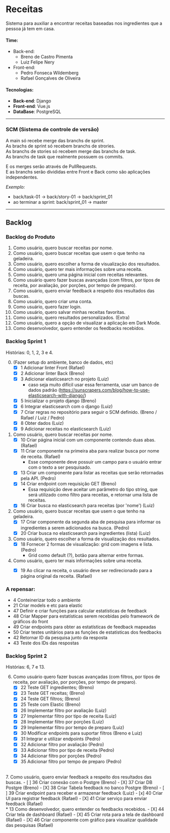 # Receitas
Sistema para auxiliar a encontrar receitas baseadas nos ingredientes que a pessoa já tem em casa.

#### Time:
* Back-end:
    * Breno de Castro Pimenta
    * Luiz Felipe Nery 
* Front-end:
    * Pedro Fonseca Wildemberg
    * Rafael Gonçalves de Oliveira

#### Tecnologias:
* **Back-end**: Django
* **Front-end**: Vue.js
* **DataBase**: PostgreSQL


---
### SCM (Sistema de controle de versão)
A main só recebe merge das branchs de sprint.<br>
As brachs de sprint só recebem branchs de strories.<br>
As branchs de stories só recebem merge das branchs de task.<br>
As branchs de task que realmente possuem os commits. <br>

E os merges serão através de PullRequests.<br>
E as branchs serão divididas entre Front e Back como são aplicações independentes.

*Exemplo:*
- back/task-01 -> back/story-01 -> back/sprint_01
- ao terminar a sprint: back/sprint_01 -> master

---

## Backlog

### Backlog do Produto

1. Como usuário, quero buscar receitas por nome.
2. Como usuário, quero buscar receitas que usem o que tenho na geladeira.
3. Como usuário, quero escolher a forma de visualização dos resultados.
4. Como usuário, quero ter mais informações sobre uma receita.
5. Como usuário, quero uma página inicial com receitas relevantes.
6. Como usuário quero fazer buscas avançadas (com filtros, por tipos de receita, por avaliação, por porções, por tempo de preparo).
7. Como usuário, quero enviar feedback a respeito dos resultados das buscas.
8. Como usuário, quero criar uma conta.
9. Como usuário, quero fazer login.
10. Como usuário, quero salvar minhas receitas favoritas.
11. Como usuário, quero resultados personalizados. (Extra)
12. Como usuário, quero a opção de visualizar a aplicação em Dark Mode.
13. Como desenvolvedor, quero entender os feedbacks recebidos.

### Backlog Sprint 1

Histórias: 0, 1, 2, 3 e 4.




0. (Fazer setup do ambiente, banco de dados, etc)
    - [x] 1 Adicionar linter Front (Rafael)
    - [x] 2 Adicionar linter Back (Breno)
    - [x] 3 Adicionar elasticsearch no projeto (Luiz)
      - caso seja muito difícil usar essa ferramenta, usar um banco de dados padrão (https://sunscrapers.com/blog/how-to-use-elasticsearch-with-django/)
    - [x] 5 Inicializar o projeto django (Breno)
    - [x] 6 Integrar elasticsearch com o django (Luiz)
    - [x] 7 Criar regras no repositório para seguir o SCM definido. (Breno / Rafael / Luiz / Pedro)
    - [x] 8 Obter dados (Luiz)
    - [x] 9 Adicionar receitas no elasticsearch (Luiz)
1. Como usuário, quero buscar receitas por nome.
    - [x] 10 Criar página inicial com um componente contendo duas abas. (Rafael)
    - [x] 11 Criar componente na primeira aba para realizar busca por nome de receita. (Rafael)
      - Esse componente deve possuir um campo para o usuário entrar com o texto a ser pesquisado.
    - [x] 13 Criar um componente para listar as receitas que serão retornadas pela API. (Pedro)
    - [x] 14 Criar endpoint com requisição GET (Breno)
      - Essa requisição deve aceitar um parâmetro do tipo string, que será utilizado como filtro para receitas, e retornar uma lista de receitas.
    - [x] 16 Criar busca no elasticsearch para receitas (por 'nome') (Luiz)
2. Como usuário, quero buscar receitas que usem o que tenho na geladeira. 
    - [x] 17 Criar componente da segunda aba de pesquisa para informar os ingredientes a serem adicionados na busca. (Pedro)
    - [x] 20 Criar busca no elasticsearch para ingredientes (lista) (Luiz)
3. Como usuário, quero escolher a forma de visualização dos resultados. 
    - [x] 18 Fornecer 2 formas de visualização: grid com imagens e lista. (Pedro)
      - Grid como default (?), botão para alternar entre formas.
4. Como usuário, quero ter mais informações sobre uma receita.
    - [x] 19 Ao clicar na receita, o usuário deve ser redirecionado para a página original da receita. (Rafael)



### A repensar:
- 4 Conteinerizar todo o ambiente 
- 21 Criar models e etc para elastic
- 47 Definir e criar funções para calcular estatísticas de feedback
- 48 Criar Mapper para estatísticas serem recebidas pelo framework de gráficos do front 
- 49 Criar endpoints para obter as estatísticas de feedback mapeadas 
- 50 Criar testes unitários para as funções de estatísticas dos feedbacks 
- 42 Retornar ID da pesquisa junto da resposta
- 43 Teste dos IDs das respostas

### Backlog Sprint 2

Histórias: 6, 7 e 13.



6. Como usuário quero fazer buscas avançadas (com filtros, por tipos de receita, por avaliação, por porções, por tempo de preparo).
     - [X] 22 Teste GET ingredientes; (Breno)
     - [X] 23 Teste GET receitas; (Breno)
     - [X] 24 Teste GET filtros; (Breno)
     - [X] 25 Teste com Elastic (Breno)
     - [X] 26 Implementar filtro por avaliação (Luiz)
     - [X] 27 Implementar filtro por tipo de receita (Luiz)
     - [X] 28 Implementar filtro por porções (Luiz)
     - [X] 29 Implementar filtro por tempo de preparo (Luiz)
     - [X] 30 Modificar endpoints para suportar filtros (Breno e Luiz)
     - [x] 31 Integrar e utilizar endpoints (Pedro)
     - [x] 32 Adicionar filtro por avaliação (Pedro)
     - [x] 33 Adicionar filtro por tipo de receita (Pedro)
     - [x] 34 Adicionar filtro por porções (Pedro)
     - [x] 35 Adicionar filtro por tempo de preparo (Pedro)
<br>
7. Como usuário, quero enviar feedback a respeito dos resultados das buscas.
     - [ ] 36 Criar conexão com o Postgre (Breno)
     - [X] 37 Criar DB Postgre (Breno)
     - [X] 38 Criar Tabela feedback no banco Postgre (Breno)
     - [ ] 39 Criar endpoint para receber e armazenar feedback (Luiz)
     - [x] 40 Criar UI para registrar feedback (Rafael)
     - [X] 41 Criar serviço para enviar feedback (Rafael)   
   <br>
*  13  Como desenvolvedor, quero entender os feedbacks recebidos.
     - [X] 44 Criar tela de dashboard (Rafael)
     - [X] 45 Criar rota para a tela de dashboard (Rafael)
     - [X] 46 Criar componente com gráfico para visualizar qualidade das pesquisas (Rafael)


